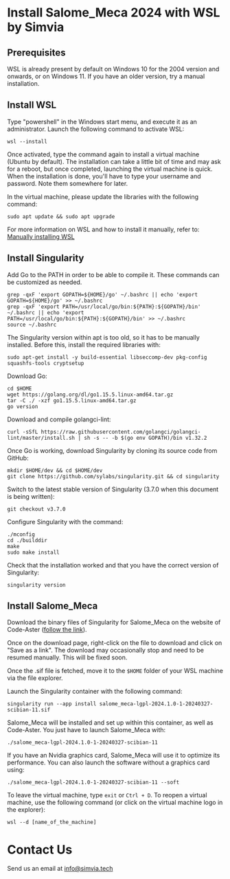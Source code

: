 # Install Salome_Meca 2024 with WSL by Simvia  

## Prerequisites
WSL is already present by default on Windows 10 for the 2004 version and onwards, or on Windows 11. If you have an older version, try a manual installation.

## Install WSL

Type "powershell" in the Windows start menu, and execute it as an administrator. Launch the following command to activate WSL: 
 
    wsl --install

Once activated, type the command again to install a virtual machine (Ubuntu by default). The installation can take a little bit of time and may ask for a reboot, but once completed, launching the virtual machine is quick. When the installation is done, you'll have to type your username and password. Note them somewhere for later.

In the virtual machine, please update the libraries with the following command:

    sudo apt update && sudo apt upgrade

For more information on WSL and how to install it manually, refer to: [Manually installing WSL](https://learn.microsoft.com/fr-fr/windows/wsl/install-manual) 

## Install Singularity

Add Go to the PATH in order to be able to compile it. These commands can be customized as needed.

    grep -qxF 'export GOPATH=${HOME}/go' ~/.bashrc || echo 'export GOPATH=${HOME}/go' >> ~/.bashrc
    grep -qxF 'export PATH=/usr/local/go/bin:${PATH}:${GOPATH}/bin' ~/.bashrc || echo 'export PATH=/usr/local/go/bin:${PATH}:${GOPATH}/bin' >> ~/.bashrc
    source ~/.bashrc

The Singularity version within apt is too old, so it has to be manually installed. Before this, install the required libraries with:

    sudo apt-get install -y build-essential libseccomp-dev pkg-config squashfs-tools cryptsetup

Download Go:

    cd $HOME
    wget https://golang.org/dl/go1.15.5.linux-amd64.tar.gz
    tar -C ./ -xzf go1.15.5.linux-amd64.tar.gz
    go version

Download and compile golangci-lint:

    curl -sSfL https://raw.githubusercontent.com/golangci/golangci-lint/master/install.sh | sh -s -- -b $(go env GOPATH)/bin v1.32.2

Once Go is working, download Singularity by cloning its source code from GitHub:

    mkdir $HOME/dev && cd $HOME/dev
    git clone https://github.com/sylabs/singularity.git && cd singularity

Switch to the latest stable version of Singularity (3.7.0 when this document is being written):

    git checkout v3.7.0

Configure Singularity with the command:

    ./mconfig
    cd ./builddir
    make
    sudo make install

Check that the installation worked and that you have the correct version of Singularity:

    singularity version

## Install Salome_Meca

Download the binary files of Singularity for Salome_Meca on the website of Code-Aster
([follow the link](https://code-aster.org/spip.php?article295)).

Once on the download page, right-click on the file to download and click on "Save as a link". The download may occasionally stop and need to be resumed manually. This will be fixed soon.

Once the .sif file is fetched, move it to the `$HOME` folder of your WSL machine via the file explorer.

Launch the Singularity container with the following command:

    singularity run --app install salome_meca-lgpl-2024.1.0-1-20240327-scibian-11.sif

Salome_Meca will be installed and set up within this container, as well as Code-Aster. You just have to launch Salome_Meca with:

    ./salome_meca-lgpl-2024.1.0-1-20240327-scibian-11

If you have an Nvidia graphics card, Salome_Meca will use it to optimize its performance. You can also launch the software without a graphics card using:

    ./salome_meca-lgpl-2024.1.0-1-20240327-scibian-11 --soft

To leave the virtual machine, type `exit` or `Ctrl + D`.
To reopen a virtual machine, use the following command (or click on the virtual machine logo in the explorer):

    wsl --d [name_of_the_machine]

# Contact Us

Send us an email at [info@simvia.tech](mailto:info@simvia.tech)
